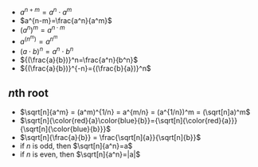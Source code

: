- $a^{n+m}=a^n\cdot{a^m}$
- $a^{n-m}=\frac{a^n}{a^m}$
- $(a^{n})^m=a^{n\cdot{m}}$
- $a^{(n^m)}=a^{n^m}$
- ${(a\cdot{b})}^n=a^n\cdot{b^n}$
- ${(\frac{a}{b})}^n=\frac{a^n}{b^n}$
- ${(\frac{a}{b})}^{-n}={(\frac{b}{a})}^n$

## $n$th root

- $\sqrt[n]{a^m} = (a^m)^{1/n} = a^{m/n} = (a^{1/n})^m = (\sqrt[n]a)^m$
- $\sqrt[n]{\color{red}{a}\color{blue}{b}}={\sqrt[n]{\color{red}{a}}}{\sqrt[n]{\color{blue}{b}}}$
- $\sqrt[n]{\frac{a}{b}} = \frac{\sqrt[n]{a}}{\sqrt[n]{b}}$
- if $n$ is odd, then $\sqrt[n]{a^n}=a$
- if $n$ is even, then $\sqrt[n]{a^n}=|a|$

